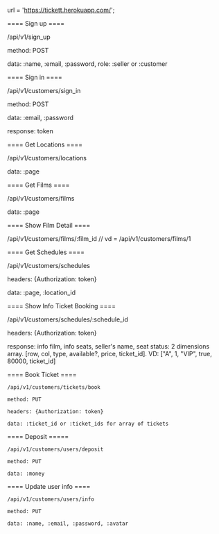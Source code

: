 url = 'https://tickett.herokuapp.com/';

==== Sign up ====

/api/v1/sign_up

method: POST

data: :name, :email, :password, role: :seller or :customer



==== Sign in ====

/api/v1/customers/sign_in

method: POST

data: :email, :password

response: token

==== Get Locations ====

/api/v1/customers/locations

data: :page

==== Get Films ====

/api/v1/customers/films

data: :page


==== Show Film Detail ====

/api/v1/customers/films/:film_id   // vd = /api/v1/customers/films/1


==== Get Schedules ====

/api/v1/customers/schedules

headers: {Authorization: token}

data: :page, :location_id


==== Show Info Ticket Booking ====

/api/v1/customers/schedules/:schedule_id 

headers: {Authorization: token}

response: info film, info seats, seller's name, seat status: 2 dimensions array. [row, col, type, available?, price, ticket_id].
VD: ["A", 1, "VIP", true, 80000, ticket_id]

==== Book Ticket ====

	/api/v1/customers/tickets/book

	method: PUT

	headers: {Authorization: token}

	data: :ticket_id or :ticket_ids for array of tickets

==== Deposit =====

	/api/v1/customers/users/deposit

	method: PUT

	data: :money

==== Update user info ==== 
	
	/api/v1/customers/users/info

	method: PUT

	data: :name, :email, :password, :avatar
